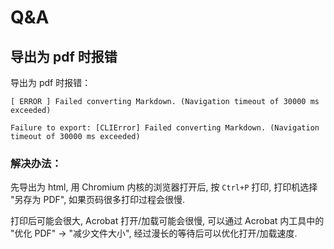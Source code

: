# Q&A

## 导出为 pdf 时报错

导出为 pdf 时报错：

`[ ERROR ] Failed converting Markdown. (Navigation timeout of 30000 ms exceeded)`

 `Failure to export: [CLIError] Failed converting Markdown. (Navigation timeout of 30000 ms exceeded)`

### 解决办法：

先导出为 html, 用 Chromium 内核的浏览器打开后, 按 `Ctrl+P` 打印, 打印机选择 "另存为 PDF", 如果页码很多打印过程会很慢.

打印后可能会很大, Acrobat 打开/加载可能会很慢, 可以通过 Acrobat 内工具中的 "优化 PDF" -> "减少文件大小", 经过漫长的等待后可以优化打开/加载速度.
